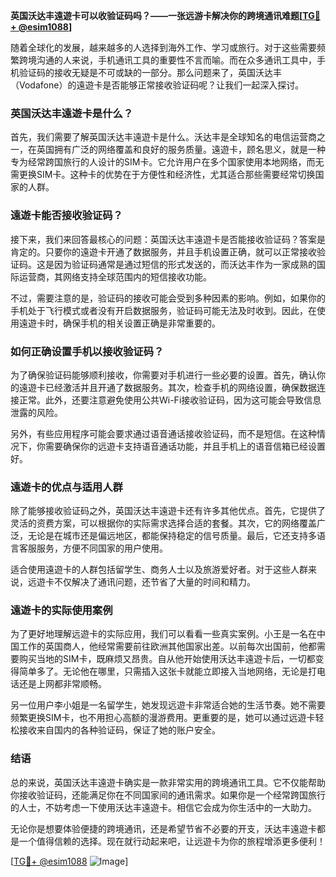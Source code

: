 **英国沃达丰遠遊卡可以收验证码吗？——一张远游卡解决你的跨境通讯难题[[TG💪+ @esim1088](https://t.me/s/esim1088)]**

随着全球化的发展，越来越多的人选择到海外工作、学习或旅行。对于这些需要频繁跨境沟通的人来说，手机通讯工具的重要性不言而喻。而在众多通讯工具中，手机验证码的接收无疑是不可或缺的一部分。那么问题来了，英国沃达丰（Vodafone）的遠遊卡是否能够正常接收验证码呢？让我们一起深入探讨。

### 英国沃达丰遠遊卡是什么？

首先，我们需要了解英国沃达丰遠遊卡是什么。沃达丰是全球知名的电信运营商之一，在英国拥有广泛的网络覆盖和良好的服务质量。遠遊卡，顾名思义，就是一种专为经常跨国旅行的人设计的SIM卡。它允许用户在多个国家使用本地网络，而无需更换SIM卡。这种卡的优势在于方便性和经济性，尤其适合那些需要经常切换国家的人群。

### 遠遊卡能否接收验证码？

接下来，我们来回答最核心的问题：英国沃达丰遠遊卡是否能接收验证码？答案是肯定的。只要你的遠遊卡开通了数据服务，并且手机设置正确，就可以正常接收验证码。这是因为验证码通常是通过短信的形式发送的，而沃达丰作为一家成熟的国际运营商，其网络支持全球范围内的短信接收功能。

不过，需要注意的是，验证码的接收可能会受到多种因素的影响。例如，如果你的手机处于飞行模式或者没有开启数据服务，验证码可能无法及时收到。因此，在使用遠遊卡时，确保手机的相关设置正确是非常重要的。

### 如何正确设置手机以接收验证码？

为了确保验证码能够顺利接收，你需要对手机进行一些必要的设置。首先，确认你的遠遊卡已经激活并且开通了数据服务。其次，检查手机的网络设置，确保数据连接正常。此外，还要注意避免使用公共Wi-Fi接收验证码，因为这可能会导致信息泄露的风险。

另外，有些应用程序可能会要求通过语音通话接收验证码，而不是短信。在这种情况下，你需要确保你的远遊卡支持语音通话功能，并且手机上的语音信箱已经设置好。

### 遠遊卡的优点与适用人群

除了能够接收验证码之外，英国沃达丰遠遊卡还有许多其他优点。首先，它提供了灵活的资费方案，可以根据你的实际需求选择合适的套餐。其次，它的网络覆盖广泛，无论是在城市还是偏远地区，都能保持稳定的信号质量。最后，它还支持多语言客服服务，方便不同国家的用户使用。

适合使用遠遊卡的人群包括留学生、商务人士以及旅游爱好者。对于这些人群来说，远遊卡不仅解决了通讯问题，还节省了大量的时间和精力。

### 遠遊卡的实际使用案例

为了更好地理解远遊卡的实际应用，我们可以看看一些真实案例。小王是一名在中国工作的英国商人，他经常需要前往欧洲其他国家出差。以前每次出国前，他都需要购买当地的SIM卡，既麻烦又昂贵。自从他开始使用沃达丰遠遊卡后，一切都变得简单多了。无论他在哪里，只需插入这张卡就能立即接入当地网络，无论是打电话还是上网都非常顺畅。

另一位用户李小姐是一名留学生，她发现远遊卡非常适合她的生活节奏。她不需要频繁更换SIM卡，也不用担心高额的漫游费用。更重要的是，她可以通过远遊卡轻松接收来自国内的各种验证码，保证了她的账户安全。

### 结语

总的来说，英国沃达丰遠遊卡确实是一款非常实用的跨境通讯工具。它不仅能帮助你接收验证码，还能满足你在不同国家间的通讯需求。如果你是一个经常跨国旅行的人士，不妨考虑一下使用沃达丰遠遊卡。相信它会成为你生活中的一大助力。

无论你是想要体验便捷的跨境通讯，还是希望节省不必要的开支，沃达丰遠遊卡都是一个值得信赖的选择。现在就行动起来吧，让远遊卡为你的旅程增添更多便利！

[[TG💪+ @esim1088](https://t.me/s/esim1088) ![Image](https://i.postimg.cc/4NQfJmqS/Snipaste-2025-05-13-00-14-12.png)]